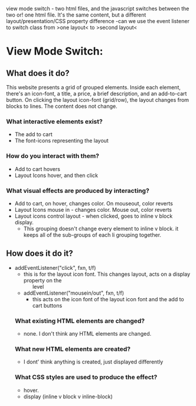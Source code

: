 
view mode switch - two html files, and the javascript switches between the two
or! one html file.
It's the same content,  but a different layout/presentation/CSS property difference
   -can we use the event listener to switch class from >one layout< to >second layout<
# View Mode Switch:

## What does it do?

This website presents a grid of grouped elements. Inside each element, there's an icon-font, a title, a price, a brief description, and an add-to-cart button. On clicking the layout icon-font (grid/row), the layout changes from blocks to lines. The content does not change.

### What interactive elements exist?

*  The add to cart
*  The font-icons representing the layout

### How do you interact with them?

*  Add to cart hovers
*  Layout Icons hover, and then click

### What visual effects are produced by interacting?

* Add to cart, on hover, changes color. On mouseout, color reverts
* Layout Icons mouse in - changes color. Mouse out, color reverts
* Layout icons control layout - when clicked, goes to inline v block display.
   * This grouping doesn't change every element to inline v block. it keeps all of the sub-groups of each li grouping together.

## How does it do it?

* addEventListener("click", fxn, t/f)
   * this is for the layout icon font. This changes layout, acts on a display property on the <ul> level
* addEventListener("mousein/out", fxn, t/f)
   * this acts on the icon font of the layout icon font and the add to cart buttons

### What existing HTML elements are changed?

* none. I don't think any HTML elements are changed.

### What new HTML elements are created?

* I dont' think anything is created, just displayed differently

### What CSS styles are used to produce the effect?

* hover.
* display (inline v block v inline-block)
